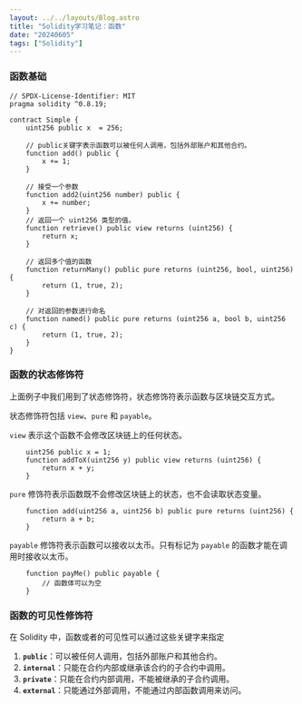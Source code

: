```yaml
---
layout: ../../layouts/Blog.astro
title: "Solidity学习笔记：函数"
date: "20240605"
tags: ["Solidity"]
---
```


### 函数基础

```solidity
// SPDX-License-Identifier: MIT
pragma solidity ^0.8.19;

contract Simple {
    uint256 public x  = 256;

    // public关键字表示函数可以被任何人调用，包括外部账户和其他合约。
    function add() public {
        x += 1;
    }

    // 接受一个参数
    function add2(uint256 number) public {
        x += number;
    }
 	// 返回一个 uint256 类型的值。
    function retrieve() public view returns (uint256) {
        return x;
    }
    
    // 返回多个值的函数
    function returnMany() public pure returns (uint256, bool, uint256) {
        return (1, true, 2);
    }

    // 对返回的参数进行命名
    function named() public pure returns (uint256 a, bool b, uint256 c) {
        return (1, true, 2);
    }
}
```

### 函数的状态修饰符

上面例子中我们用到了状态修饰符，状态修饰符表示函数与区块链交互方式。

状态修饰符包括 `view`、`pure` 和 `payable`。

`view` 表示这个函数不会修改区块链上的任何状态。

```solidity
    uint256 public x = 1;
    function addToX(uint256 y) public view returns (uint256) {
        return x + y;
    }

```

`pure` 修饰符表示函数既不会修改区块链上的状态，也不会读取状态变量。

```solidity
    function add(uint256 a, uint256 b) public pure returns (uint256) {
        return a + b;
    }
```

`payable` 修饰符表示函数可以接收以太币。只有标记为 `payable` 的函数才能在调用时接收以太币。

```solidity
    function payMe() public payable {
        // 函数体可以为空
    }
```

### 函数的可见性修饰符

在 Solidity 中，函数或者的可见性可以通过这些关键字来指定

1. **`public`**：可以被任何人调用，包括外部账户和其他合约。
2. **`internal`**：只能在合约内部或继承该合约的子合约中调用。
3. **`private`**：只能在合约内部调用，不能被继承的子合约调用。
4. **`external`**：只能通过外部调用，不能通过内部函数调用来访问。
